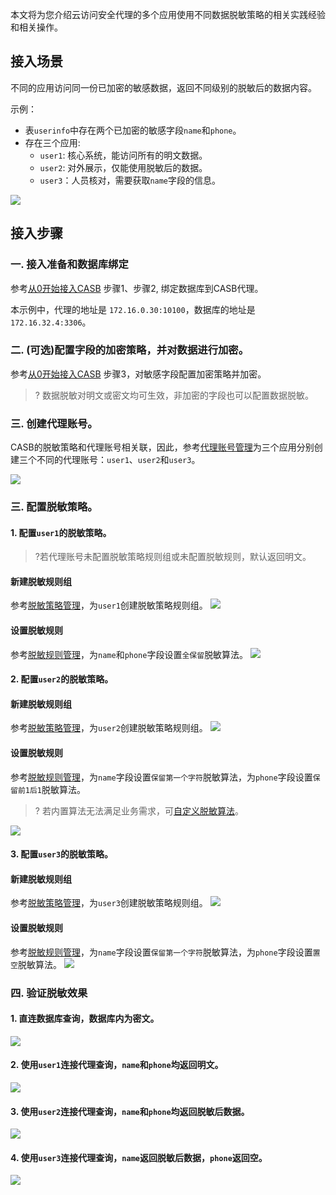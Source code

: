 本文将为您介绍云访问安全代理的多个应用使用不同数据脱敏策略的相关实践经验和相关操作。

## 接入场景

不同的应用访问同一份已加密的敏感数据，返回不同级别的脱敏后的数据内容。

示例：
* 表`userinfo`中存在两个已加密的敏感字段`name`和`phone`。
* 存在三个应用:
  * `user1`: 核心系统，能访问所有的明文数据。
  * `user2`: 对外展示，仅能使用脱敏后的数据。
  * `user3`：人员核对，需要获取`name`字段的信息。

![](https://qcloudimg.tencent-cloud.cn/raw/fb01b81e5b71dd69465ef1f67cb77486.png)

## 接入步骤
### 一. 接入准备和数据库绑定

参考[从0开始接入CASB](https://cloud.tencent.com/document/product/1303/81574) 步骤1、步骤2, 绑定数据库到CASB代理。

本示例中，代理的地址是 `172.16.0.30:10100`，数据库的地址是 `172.16.32.4:3306`。

### 二. (可选)配置字段的加密策略，并对数据进行加密。

参考[从0开始接入CASB](https://cloud.tencent.com/document/product/1303/81574) 步骤3，对敏感字段配置加密策略并加密。

>? 数据脱敏对明文或密文均可生效，非加密的字段也可以配置数据脱敏。

### 三. 创建代理账号。

CASB的脱敏策略和代理账号相关联，因此，参考[代理账号管理](https://cloud.tencent.com/document/product/1303/64635)为三个应用分别创建三个不同的代理账号：`user1`、`user2`和`user3`。

![](https://qcloudimg.tencent-cloud.cn/raw/31ce2d8a0247fb061ed1e0841c1ec8ab.png)

### 三. 配置脱敏策略。

#### 1. 配置`user1`的脱敏策略。

> ?若代理账号未配置脱敏策略规则组或未配置脱敏规则，默认返回明文。

#### 新建脱敏规则组

参考[脱敏策略管理](https://cloud.tencent.com/document/product/1303/56900)，为`user1`创建脱敏策略规则组。
![](https://qcloudimg.tencent-cloud.cn/raw/900dccc1e1f3ca21ce7473214ad4ad34.png)

#### 设置脱敏规则

参考[脱敏规则管理](https://cloud.tencent.com/document/product/1303/56904)，为`name`和`phone`字段设置`全保留`脱敏算法。
![](https://qcloudimg.tencent-cloud.cn/raw/2714365b628b724c56fafb5202cfc7e6.png)

#### 2. 配置`user2`的脱敏策略。

#### 新建脱敏规则组

参考[脱敏策略管理](https://cloud.tencent.com/document/product/1303/56900)，为`user2`创建脱敏策略规则组。
![](https://qcloudimg.tencent-cloud.cn/raw/ce97dafeb508d3d774fcaf0bd341a17f.png)

#### 设置脱敏规则

参考[脱敏规则管理](https://cloud.tencent.com/document/product/1303/56904)，为`name`字段设置`保留第一个字符`脱敏算法，为`phone`字段设置`保留前1后1`脱敏算法。
>? 若内置算法无法满足业务需求，可[自定义脱敏算法](https://cloud.tencent.com/document/product/1303/60715)。

![](https://qcloudimg.tencent-cloud.cn/raw/12b185359a04087f6ec78b45d04916b0.png)

#### 3. 配置`user3`的脱敏策略。

#### 新建脱敏规则组

参考[脱敏策略管理](https://cloud.tencent.com/document/product/1303/56900)，为`user3`创建脱敏策略规则组。
![](https://qcloudimg.tencent-cloud.cn/raw/5cc857232b5a900915c79d395060725d.png)

#### 设置脱敏规则

参考[脱敏规则管理](https://cloud.tencent.com/document/product/1303/56904)，为`name`字段设置`保留第一个字符`脱敏算法，为`phone`字段设置`置空`脱敏算法。
![](https://qcloudimg.tencent-cloud.cn/raw/86d196018eefc213a93fd1cd257be655.png)


### 四. 验证脱敏效果

#### 1. 直连数据库查询，数据库内为密文。
![](https://qcloudimg.tencent-cloud.cn/raw/9d18e33186ab2afa5f35a5ef8f6daf27.png)

#### 2. 使用`user1`连接代理查询，`name`和`phone`均返回明文。
![](https://qcloudimg.tencent-cloud.cn/raw/f59ee4dad4e42b9cd17fd7654d3969d7.png)

#### 3. 使用`user2`连接代理查询，`name`和`phone`均返回脱敏后数据。
![](https://qcloudimg.tencent-cloud.cn/raw/2b82baf4a5f43328da06069a70e5e7a8.png)

#### 4. 使用`user3`连接代理查询，`name`返回脱敏后数据，`phone`返回空。
![](https://qcloudimg.tencent-cloud.cn/raw/e503ace64cbe87736e29f1ef74ad1562.png)



